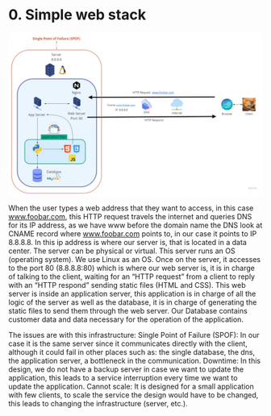 # 0. Simple web stack

![diagram](siple_web_stack.jpg)

When the user types a web address that they want to access, in this case www.foobar.com, this HTTP request travels the internet and queries DNS for its IP address, as we have www before the domain name the DNS  look at CNAME record where www.foobar.com points to, in our case it points to IP 8.8.8.8.
In this ip address is where our server is, that is located in a data center. The server can be physical or virtual. This server runs an OS (operating system). We use Linux as an OS.
Once on the server, it accesses to the port 80 (8.8.8.8:80) which is where our web server is, it is in charge of talking to the client, waiting for an “HTTP request” from a client to reply with an “HTTP respond” sending static files (HTML and CSS).
This web server is inside an application server, this application is in charge of all the logic of the server as well as the database, it is in charge of generating the static files to send them through the web server.
Our Database contains customer data and data necessary for the operation of the application.

The issues are with this infrastructure:
Single Point of Failure (SPOF): In our case it is the same server since it communicates directly with the client, although it could fail in other places such as: the single database, the dns, the application server, a bottleneck in the communication.
Downtime: In this design, we do not have a backup server in case we want to update the application, this leads to a service interruption every time we want to update the application.
Cannot scale: It is designed for a small application with few clients, to scale the service the design would have to be changed, this leads to changing the infrastructure (server, etc.).
